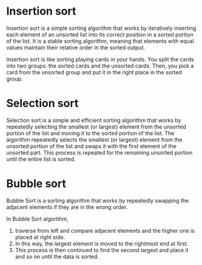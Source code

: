 # Insertion sort
Insertion sort is a simple sorting algorithm that works by iteratively inserting each element of an unsorted list into its correct position in a sorted portion of the list. It is a stable sorting algorithm, meaning that elements with equal values maintain their relative order in the sorted output.

Insertion sort is like sorting playing cards in your hands. You split the cards into two groups: the sorted cards and the unsorted cards. Then, you pick a card from the unsorted group and put it in the right place in the sorted group.

# Selection sort
Selection sort is a simple and efficient sorting algorithm that works by repeatedly selecting the smallest (or largest) element from the unsorted portion of the list and moving it to the sorted portion of the list. 
The algorithm repeatedly selects the smallest (or largest) element from the unsorted portion of the list and swaps it with the first element of the unsorted part. This process is repeated for the remaining unsorted portion until the entire list is sorted. 

# Bubble sort
Bubble Sort is a sorting algorithm that works by repeatedly swapping the adjacent elements if they are in the wrong order.

In Bubble Sort algorithm, 

1. traverse from left and compare adjacent elements and the higher one is placed at right side. 
2. In this way, the largest element is moved to the rightmost end at first. 
3. This process is then continued to find the second largest and place it and so on until the data is sorted.